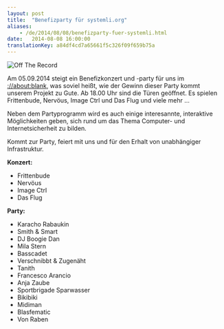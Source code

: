 ```yaml
---
layout: post
title:  "Benefizparty für systemli.org"
aliases:
    - /de/2014/08/08/benefizparty-fuer-systemli.html
date:   2014-08-08 16:00:00
translationKey: a84df4cd7a65661f5c326f09f659b75a
---
```

![Off The Record](/assets/img/party_off_the_record.jpg)

Am 05.09.2014 steigt ein Benefizkonzert und -party für uns im [://about:blank](http://aboutparty.net/), was soviel 
heißt, wie der Gewinn dieser Party kommt unserem Projekt zu Gute. Ab 18.00 Uhr sind die Türen geöffnet. Es spielen 
Frittenbude, Nervöus, Image Ctrl und Das Flug und viele mehr ...

Neben dem Partyprogramm wird es auch einige interesannte, interaktive Möglichkeiten geben, sich rund um das Thema 
Computer- und Internetsicherheit zu bilden.

Kommt zur Party, feiert mit uns und für den Erhalt von unabhängiger Infrastruktur.

**Konzert:**

- Frittenbude
- Nervöus
- Image Ctrl
- Das Flug

**Party:**

- Karacho Rabaukin
- Smith & Smart
- DJ Boogie Dan
- Mila Stern
- Basscadet
- Verschnibbt & Zugenäht
- Tanith
- Francesco Arancio
- Anja Zaube
- Sportbrigade Sparwasser
- Bikibiki
- Midiman
- Blasfematic
- Von Raben

